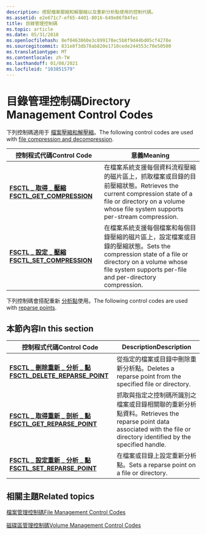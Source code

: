 ```yaml
---
description: 搭配檔案壓縮和解壓縮以及重新分析點使用的控制代碼。
ms.assetid: e2e671c7-ef65-4401-8016-649e86f84fec
title: 目錄管理控制碼
ms.topic: article
ms.date: 05/31/2018
ms.openlocfilehash: 8ef0463860e3c899178ec5b8f9d44bd05cf4278e
ms.sourcegitcommit: 831e8f3db78ab820e1710cede244553c70e50500
ms.translationtype: MT
ms.contentlocale: zh-TW
ms.lasthandoff: 01/08/2021
ms.locfileid: "103851579"
---
```

# <a name="directory-management-control-codes"></a><span data-ttu-id="229f0-103">目錄管理控制碼</span><span class="sxs-lookup"><span data-stu-id="229f0-103">Directory Management Control Codes</span></span>

<span data-ttu-id="229f0-104">下列控制碼適用于 [檔案壓縮和解壓縮](file-compression-and-decompression.md)。</span><span class="sxs-lookup"><span data-stu-id="229f0-104">The following control codes are used with [file compression and decompression](file-compression-and-decompression.md).</span></span>



| <span data-ttu-id="229f0-105">控制程式代碼</span><span class="sxs-lookup"><span data-stu-id="229f0-105">Control Code</span></span>                                             | <span data-ttu-id="229f0-106">意義</span><span class="sxs-lookup"><span data-stu-id="229f0-106">Meaning</span></span>                                                                                                                                     |
|----------------------------------------------------------|---------------------------------------------------------------------------------------------------------------------------------------------|
| [<span data-ttu-id="229f0-107">**FSCTL \_ 取得 \_ 壓縮**</span><span class="sxs-lookup"><span data-stu-id="229f0-107">**FSCTL\_GET\_COMPRESSION**</span></span>](/windows/win32/api/winioctl/ni-winioctl-fsctl_get_compression) | <span data-ttu-id="229f0-108">在檔案系統支援每個資料流程壓縮的磁片區上，抓取檔案或目錄的目前壓縮狀態。</span><span class="sxs-lookup"><span data-stu-id="229f0-108">Retrieves the current compression state of a file or directory on a volume whose file system supports per-stream compression.</span></span><br/>    |
| [<span data-ttu-id="229f0-109">**FSCTL \_ 設定 \_ 壓縮**</span><span class="sxs-lookup"><span data-stu-id="229f0-109">**FSCTL\_SET\_COMPRESSION**</span></span>](/windows/win32/api/winioctl/ni-winioctl-fsctl_set_compression) | <span data-ttu-id="229f0-110">在檔案系統支援每個檔案和每個目錄壓縮的磁片區上，設定檔案或目錄的壓縮狀態。</span><span class="sxs-lookup"><span data-stu-id="229f0-110">Sets the compression state of a file or directory on a volume whose file system supports per-file and per-directory compression.</span></span><br/> |



 

<span data-ttu-id="229f0-111">下列控制碼會搭配重新 [分析點](reparse-points.md)使用。</span><span class="sxs-lookup"><span data-stu-id="229f0-111">The following control codes are used with [reparse points](reparse-points.md).</span></span>

## <a name="in-this-section"></a><span data-ttu-id="229f0-112">本節內容</span><span class="sxs-lookup"><span data-stu-id="229f0-112">In this section</span></span>



| <span data-ttu-id="229f0-113">控制程式代碼</span><span class="sxs-lookup"><span data-stu-id="229f0-113">Control Code</span></span>                                                                   | <span data-ttu-id="229f0-114">Description</span><span class="sxs-lookup"><span data-stu-id="229f0-114">Description</span></span>                                                                                                           |
|--------------------------------------------------------------------------------|-----------------------------------------------------------------------------------------------------------------------|
| [<span data-ttu-id="229f0-115">**FSCTL \_ 刪除重新 \_ 分析 \_ 點**</span><span class="sxs-lookup"><span data-stu-id="229f0-115">**FSCTL\_DELETE\_REPARSE\_POINT**</span></span>](/windows/win32/api/winioctl/ni-winioctl-fsctl_delete_reparse_point)<br/> | <span data-ttu-id="229f0-116">從指定的檔案或目錄中刪除重新分析點。</span><span class="sxs-lookup"><span data-stu-id="229f0-116">Deletes a reparse point from the specified file or directory.</span></span><br/>                                              |
| [<span data-ttu-id="229f0-117">**FSCTL \_ 取得重新 \_ 剖析 \_ 點**</span><span class="sxs-lookup"><span data-stu-id="229f0-117">**FSCTL\_GET\_REPARSE\_POINT**</span></span>](/windows/win32/api/winioctl/ni-winioctl-fsctl_get_reparse_point)<br/>       | <span data-ttu-id="229f0-118">抓取與指定之控制碼所識別之檔案或目錄相關聯的重新分析點資料。</span><span class="sxs-lookup"><span data-stu-id="229f0-118">Retrieves the reparse point data associated with the file or directory identified by the specified handle.</span></span><br/> |
| [<span data-ttu-id="229f0-119">**FSCTL \_ 設定重新 \_ 分析 \_ 點**</span><span class="sxs-lookup"><span data-stu-id="229f0-119">**FSCTL\_SET\_REPARSE\_POINT**</span></span>](/windows/win32/api/winioctl/ni-winioctl-fsctl_set_reparse_point)<br/>       | <span data-ttu-id="229f0-120">在檔案或目錄上設定重新分析點。</span><span class="sxs-lookup"><span data-stu-id="229f0-120">Sets a reparse point on a file or directory.</span></span><br/>                                                               |



 

## <a name="related-topics"></a><span data-ttu-id="229f0-121">相關主題</span><span class="sxs-lookup"><span data-stu-id="229f0-121">Related topics</span></span>

<dl> <dt>

[<span data-ttu-id="229f0-122">檔案管理控制碼</span><span class="sxs-lookup"><span data-stu-id="229f0-122">File Management Control Codes</span></span>](file-management-control-codes.md)
</dt> <dt>

[<span data-ttu-id="229f0-123">磁碟區管理控制碼</span><span class="sxs-lookup"><span data-stu-id="229f0-123">Volume Management Control Codes</span></span>](volume-management-control-codes.md)
</dt> </dl>

 

